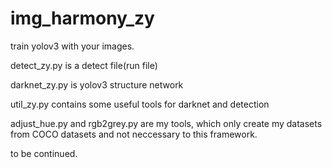 # img_harmony_zy
train yolov3 with your images.

detect_zy.py is a detect file(run file)

darknet_zy.py is yolov3 structure network

util_zy.py contains some useful tools for darknet and detection

adjust_hue.py and rgb2grey.py are my tools, which only create my datasets from COCO datasets and not neccessary to this framework.

to be continued.
